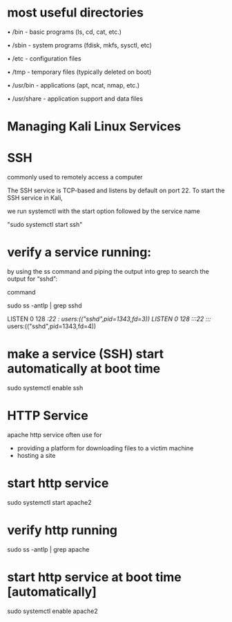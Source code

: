 # most useful directories

• /bin - basic programs (ls, cd, cat, etc.)

• /sbin - system programs (fdisk, mkfs, sysctl, etc)

• /etc - configuration files

• /tmp - temporary files (typically deleted on boot)

• /usr/bin - applications (apt, ncat, nmap, etc.)

• /usr/share - application support and data files 

# Managing Kali Linux Services 

# SSH

commonly used to remotely access a computer 

The SSH service is TCP-based and listens by default on port 22. To start the SSH service in Kali, 

we run systemctl with the start option followed by the service name 

"sudo systemctl start ssh" 

# verify a service running:

by using the ss command and piping the output into grep to search the output for “sshd”: 

command

sudo ss -antlp | grep sshd 

LISTEN 0 128 *:22 *:* users:(("sshd",pid=1343,fd=3)) 
LISTEN 0 128 :::22 :::* users:(("sshd",pid=1343,fd=4)) 

# make a service (SSH) start automatically at boot time

sudo systemctl enable ssh 



# HTTP Service 

apache http service often use for 
 
* providing a platform for downloading files to a victim machine  
* hosting a site 

# start http service 

sudo systemctl start apache2 

# verify http running 

sudo ss -antlp | grep apache 

# start http service at boot time [automatically] 

sudo systemctl enable apache2 


